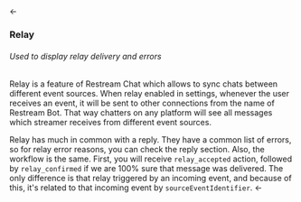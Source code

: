 <-
### <a name="chat-relay"></a>Relay
###### Used to display relay delivery and errors

Relay is a feature of Restream Chat which allows to sync chats between different event sources.
When relay enabled in settings, whenever the user receives an event, it will be sent to other connections from the name of Restream Bot. 
That way chatters on any platform will see all messages which streamer receives from different event sources.

Relay has much in common with a reply. 
They have a common list of errors, so for relay error reasons, you can check the reply section. 
Also, the workflow is the same. First, you will receive `relay_accepted` action, followed by `relay_confirmed` if we are 100% sure that message was delivered. 
The only difference is that relay triggered by an incoming event, and because of this, it's related to that incoming event by `sourceEventIdentifier`.
<-
